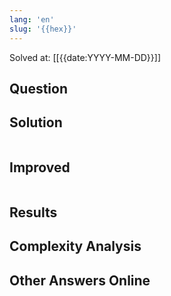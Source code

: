 ```yaml
---
lang: 'en'
slug: '{{hex}}'
---
```


Solved at: [[{{date:YYYY-MM-DD}}]]

## Question

## Solution

```swift

```

## Improved

```swift

```

## Results

## Complexity Analysis

## Other Answers Online

